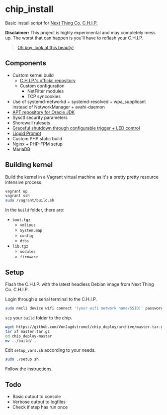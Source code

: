 # chip_install

Basic install script for [Next Thing Co. C.H.I.P.](https://getchip.com/pages/chip)

**Disclaimer:** This project is highly experimental and may completely mess up. The worst that can happen is you'll have to reflash your C.H.I.P.

> [Oh boy, look at this beauty!](https://i.imgur.com/FVxTQPg.jpg)

## Components

- Custom kernel build
    - [C.H.I.P.'s official repository](https://github.com/NextThingCo/CHIP-linux/tree/debian/4.4.13-ntc-mlc)
    - Custom configuration
        - NetFilter modules
        - TCP syncookies
- Use of systemd-networkd + systemd-resolved + wpa_supplicant instead of NetworkManager + avahi-daemon
- [APT repository for Oracle JDK](https://launchpad.net/~webupd8team/+archive/ubuntu/java)
- Sysctl security parameters
- Shorewall rulesets
- [Graceful shutdown through configurable trigger + LED control](https://github.com/fordsfords/blink)
- [Liquid Prompt](https://github.com/nojhan/liquidprompt)
- Custom PHP static build
- Nginx + PHP-FPM setup
- MariaDB

## Building kernel

Build the kernel in a Vagrant virtual machine as it's a pretty pretty resource intensive process.

```sh
vagrant up
vagrant ssh
sudo /vagrant/build.sh
```

In the `build` folder, there are:

- `boot.tgz`
    - `vmlinuz`
    - `System.map`
    - `config`
    - `dtbs`
- `lib.tgz`
    - `modules`
    - `firmware`

## Setup

Flash the C.H.I.P. with the latest headless Debian image from Next Thing Co. C.H.I.P.

Login through a serial terminal to the C.H.I.P.

```sh
sudo nmcli device wifi connect '(your wifi network name/SSID)' password '(your wifi password)' ifname wlan0
```

`scp` your `build` folder to the chip.

```sh
wget https://github.com/VonJagdstrumel/chip_deploy/archive/master.tar.gz
tar xf master.tar.gz
cd chip_deploy-master
mv ../build/ .
```

Edit `setup_vars.sh` according to your needs.

```sh
sudo ./setup.sh
```

Follow the instructions.

## Todo

- Basic output to console
- Verbose output to logfiles
- Check if step has run once

